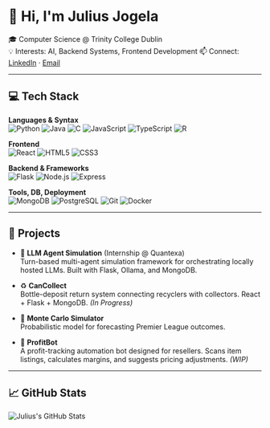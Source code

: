 # 👋 Hi, I'm Julius Jogela

🎓 Computer Science @ Trinity College Dublin  
💡 Interests: AI, Backend Systems, Frontend Development
📫 Connect: [LinkedIn](https://linkedin.com/in/julius-jogela) · [Email](mailto:jogelaj@tcd.ie)

---

## 💻 Tech Stack

**Languages & Syntax**  
![Python](https://img.shields.io/badge/Python-14354C?style=flat-square&logo=python&logoColor=white)
![Java](https://img.shields.io/badge/Java-ED8B00?style=flat-square&logo=java&logoColor=white)
![C](https://img.shields.io/badge/C-00599C?style=flat-square&logo=c&logoColor=white)
![JavaScript](https://img.shields.io/badge/JavaScript-F7DF1E?style=flat-square&logo=javascript&logoColor=black)
![TypeScript](https://img.shields.io/badge/TypeScript-3178C6?style=flat-square&logo=typescript&logoColor=white)
![R](https://img.shields.io/badge/R-276DC3?style=flat-square&logo=r&logoColor=white)

**Frontend**  
![React](https://img.shields.io/badge/React-20232A?style=flat-square&logo=react&logoColor=61DAFB)
![HTML5](https://img.shields.io/badge/HTML5-E34F26?style=flat-square&logo=html5&logoColor=white)
![CSS3](https://img.shields.io/badge/CSS3-1572B6?style=flat-square&logo=css3&logoColor=white)

**Backend & Frameworks**  
![Flask](https://img.shields.io/badge/Flask-000000?style=flat-square&logo=flask&logoColor=white)
![Node.js](https://img.shields.io/badge/Node.js-339933?style=flat-square&logo=nodedotjs&logoColor=white)
![Express](https://img.shields.io/badge/Express.js-000000?style=flat-square&logo=express&logoColor=white)

**Tools, DB, Deployment**  
![MongoDB](https://img.shields.io/badge/MongoDB-47A248?style=flat-square&logo=mongodb&logoColor=white)
![PostgreSQL](https://img.shields.io/badge/PostgreSQL-336791?style=flat-square&logo=postgresql&logoColor=white)
![Git](https://img.shields.io/badge/Git-F05032?style=flat-square&logo=git&logoColor=white)
![Docker](https://img.shields.io/badge/Docker-2496ED?style=flat-square&logo=docker&logoColor=white)


---

## 🧠 Projects

- 🧠 **LLM Agent Simulation** (Internship @ Quantexa)  
  Turn-based multi-agent simulation framework for orchestrating locally hosted LLMs. Built with Flask, Ollama, and MongoDB.

- ♻️ **CanCollect**  
  Bottle-deposit return system connecting recyclers with collectors. React + Flask + MongoDB. *(In Progress)*

- 🎲 **Monte Carlo Simulator**  
  Probabilistic model for forecasting Premier League outcomes.

- 🤖 **ProfitBot**  
  A profit-tracking automation bot designed for resellers. Scans item listings, calculates margins, and suggests pricing adjustments. *(WIP)*

---

## 📈 GitHub Stats

![Julius's GitHub Stats](https://github-readme-stats.vercel.app/api?username=juliusjogela&show_icons=true&theme=radical)
